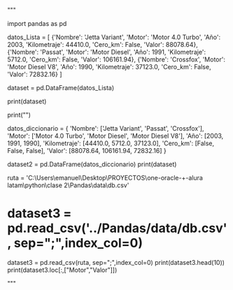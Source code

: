 
"""

import pandas as pd


datos_Lista = [
    {'Nombre': 'Jetta Variant', 'Motor': 'Motor 4.0 Turbo', 'Año': 2003, 'Kilometraje': 44410.0, 'Cero_km': False, 'Valor': 88078.64},
    {'Nombre': 'Passat', 'Motor': 'Motor Diesel', 'Año': 1991, 'Kilometraje': 5712.0, 'Cero_km': False, 'Valor': 106161.94},
    {'Nombre': 'Crossfox', 'Motor': 'Motor Diesel V8', 'Año': 1990, 'Kilometraje': 37123.0, 'Cero_km': False, 'Valor': 72832.16}
]

dataset = pd.DataFrame(datos_Lista)

print(dataset)

print("")

datos_diccionario = {
    'Nombre': ['Jetta Variant', 'Passat', 'Crossfox'],
    'Motor': ['Motor 4.0 Turbo', 'Motor Diesel', 'Motor Diesel V8'],
    'Año': [2003, 1991, 1990],
    'Kilometraje': [44410.0, 5712.0, 37123.0],
    'Cero_km': [False, False, False],
    'Valor': [88078.64, 106161.94, 72832.16]
}

dataset2 = pd.DataFrame(datos_diccionario)
print(dataset)

ruta = 'C:\\Users\\emanuel\\Desktop\\PROYECTOS\\one-oracle-+-alura latam\\python\clase 2\\Pandas\\data\\db.csv'

# dataset3 = pd.read_csv('../Pandas/data/db.csv', sep=";",index_col=0)
dataset3 = pd.read_csv(ruta, sep=";",index_col=0)
print(dataset3.head(10))
print(dataset3.loc[:,["Motor","Valor"]]) 




"""




